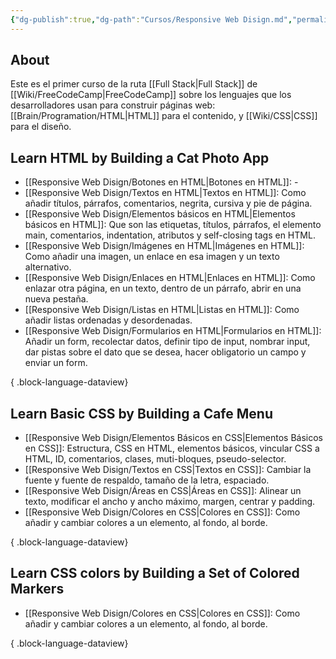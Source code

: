 ```yaml
---
{"dg-publish":true,"dg-path":"Cursos/Responsive Web Disign.md","permalink":"/cursos/responsive-web-disign/","tags":["programation","HTML","CSS","publish"]}
---
```


## About
Este es el primer curso de la ruta [[Full Stack\|Full Stack]] de [[Wiki/FreeCodeCamp\|FreeCodeCamp]] sobre los lenguajes que los desarrolladores usan para construir páginas web: [[Brain/Programation/HTML\|HTML]] para el contenido, y [[Wiki/CSS\|CSS]] para el diseño.
## Learn HTML by  Building a Cat Photo App
- [[Responsive Web Disign/Botones en HTML\|Botones en HTML]]: \-
- [[Responsive Web Disign/Textos en HTML\|Textos en HTML]]: Como añadir títulos, párrafos, comentarios, negrita, cursiva y pie de página.
- [[Responsive Web Disign/Elementos básicos en HTML\|Elementos básicos en HTML]]: Que son las etiquetas, títulos, párrafos, el elemento main, comentarios, indentation, atributos y self-closing tags en HTML.
- [[Responsive Web Disign/Imágenes en HTML\|Imágenes en HTML]]: Como añadir una imagen, un enlace en esa imagen y un texto alternativo.
- [[Responsive Web Disign/Enlaces en HTML\|Enlaces en HTML]]: Como enlazar otra página, en un texto, dentro de un párrafo, abrir en una nueva pestaña.
- [[Responsive Web Disign/Listas en HTML\|Listas en HTML]]: Como añadir listas ordenadas y desordenadas.
- [[Responsive Web Disign/Formularios en HTML\|Formularios en HTML]]: Añadir un form, recolectar datos, definir tipo de input, nombrar input, dar pistas sobre el dato que se desea, hacer obligatorio un campo y enviar un form.

{ .block-language-dataview}
## Learn Basic CSS by Building a Cafe Menu
- [[Responsive Web Disign/Elementos Básicos en CSS\|Elementos Básicos en CSS]]: Estructura, CSS en HTML, elementos básicos, vincular CSS a HTML, ID, comentarios, clases, muti-bloques, pseudo-selector.
- [[Responsive Web Disign/Textos en CSS\|Textos en CSS]]: Cambiar la fuente y fuente de respaldo, tamaño de la letra, espaciado.
- [[Responsive Web Disign/Áreas en CSS\|Áreas en CSS]]: Alinear un texto, modificar el ancho y ancho máximo, margen, centrar y padding.
- [[Responsive Web Disign/Colores en CSS\|Colores en CSS]]: Como añadir y cambiar colores a un elemento, al fondo, al borde.

{ .block-language-dataview}
## Learn CSS colors by Building a Set of Colored Markers
- [[Responsive Web Disign/Colores en CSS\|Colores en CSS]]: Como añadir y cambiar colores a un elemento, al fondo, al borde.

{ .block-language-dataview}